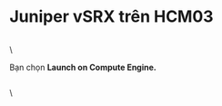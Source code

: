 # Juniper vSRX trên HCM03

<figure><img src="https://docs.vngcloud.vn/download/attachments/22938590/Screenshot%20from%202021-01-11%2011-10-12.png?version=1&#x26;modificationDate=1610677526000&#x26;api=v2" alt=""><figcaption></figcaption></figure>

\


Bạn chọn **Launch on Compute Engine.**

<figure><img src="https://docs.vngcloud.vn/download/attachments/22938590/Screen%20Shot%202021-01-21%20at%2011.13.53.png?version=1&#x26;modificationDate=1611202458000&#x26;api=v2" alt=""><figcaption></figcaption></figure>

\

